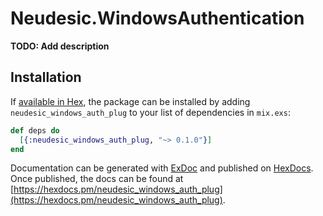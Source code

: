 # Neudesic.WindowsAuthentication

**TODO: Add description**

## Installation

If [available in Hex](https://hex.pm/docs/publish), the package can be installed
by adding `neudesic_windows_auth_plug` to your list of dependencies in `mix.exs`:

```elixir
def deps do
  [{:neudesic_windows_auth_plug, "~> 0.1.0"}]
end
```

Documentation can be generated with [ExDoc](https://github.com/elixir-lang/ex_doc)
and published on [HexDocs](https://hexdocs.pm). Once published, the docs can
be found at [https://hexdocs.pm/neudesic_windows_auth_plug](https://hexdocs.pm/neudesic_windows_auth_plug).


